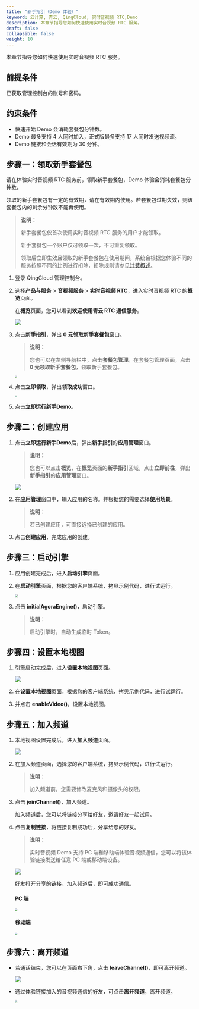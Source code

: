 ```yaml
---
title: "新手指引（Demo 体验）"
keyword: 云计算, 青云, QingCloud, 实时音视频 RTC,Demo
description: 本章节指导您如何快速使用实时音视频 RTC 服务。
draft: false
collapsible: false
weight: 10
---
```


本章节指导您如何快速使用实时音视频 RTC 服务。

## 前提条件

已获取管理控制台的账号和密码。

## 约束条件

- 快速开始 Demo 会消耗套餐包分钟数。
- Demo 最多支持 4 人同时加入，正式版最多支持 17 人同时发送视频流。
- Demo 链接和会话有效期为 30 分钟。

## 步骤一：领取新手套餐包

请在体验实时音视频 RTC 服务前，领取新手套餐包，Demo 体验会消耗套餐包分钟数。

领取的新手套餐包有一定的有效期，请在有效期内使用。若套餐包过期失效，则该套餐包内的剩余分钟数不能再使用。

> **说明：**
>
> 新手套餐包仅首次使用实时音视频 RTC 服务的用户才能领取。
>
> 新手套餐包一个账户仅可领取一次，不可重复领取。
>
> 领取后立即生效且领取的新手套餐包在使用期间，系统会根据您体验不同的服务按照不同的比例进行扣除，扣除规则请参见[计费概述](../../new_billing/10_new_billing)。

1. 登录 QingCloud 管理控制台。

2. 选择**产品与服务** > **音视频服务** > **实时音视频 RTC**，进入实时音视频 RTC 的**概览**页面。

   在**概览**页面，您可以看到**欢迎使用青云 RTC 通信服务**。
   
   ![](../../_images/qs_new_guide.png)
   
3. 点击**新手指引**，弹出 **0 元领取新手套餐包**窗口。

   > **说明：**
   >
   > 您也可以在左侧导航栏中，点击**套餐包管理**。在套餐包管理页面，点击 **0 元领取新手套餐包**，领取新手套餐包。

   <img src="../../_images/qs_new_min.png" style="zoom:30%;" />

4. 点击**立即领取**，弹出**领取成功**窗口。

   <img src="../../_images/qs_run_demo.png" style="zoom:30%;" />

5. 点击**立即运行新手Demo**。

## 步骤二：创建应用

1. 点击**立即运行新手Demo**后，弹出**新手指引**的**应用管理**窗口。

   > **说明：**
   >
   > 您也可以点击**概览**，在**概览**页面的**新手指引**区域，点击**立即前往**，弹出**新手指引**的**应用管理**窗口。

   ![](../../_images/qs_create_app.png)

2. 在**应用管理**窗口中，输入应用的名称。并根据您的需要选择**使用场景**。

   >**说明：**
   >
   >若已创建应用，可直接选择已创建的应用。

3. 点击**创建应用**，完成应用的创建。

## 步骤三：启动引擎

1. 应用创建完成后，进入**启动引擎**页面。

2. 在**启动引擎**页面，根据您的客户端系统，拷贝示例代码，进行试运行。

   <img src="../../_images/qs_start_engine.png" style="zoom:50%;" />

3. 点击 **initialAgoraEngine()**，启动引擎。

   > **说明：**
   >
   > 启动引擎时，自动生成临时 Token。

## 步骤四：设置本地视图

1. 引擎启动完成后，进入**设置本地视图**页面。

   ![](../../_images/qs_set_localview.png)

2. 在**设置本地视图**页面，根据您的客户端系统，拷贝示例代码，进行试运行。

3. 并点击 **enableVideo()**，设置本地视图。

## 步骤五：加入频道

1. 本地视图设置完成后，进入**加入频道**页面。

   ![](../../_images/qs_join_channel.png)

2. 在加入频道页面，选择您的客户端系统，拷贝示例代码，进行试运行。

   > **说明：**
   >
   > 加入频道前，您需要修改麦克风和摄像头的权限。

3. 点击 **joinChannel()**，加入频道。

   加入频道后，您可以将链接分享给好友，邀请好友一起试用。

4. 点击**复制链接**，将链接复制成功后，分享给您的好友。

   > **说明：**
   >
   > 实时音视频 Demo 支持 PC 端和移动端体验音视频通信，您可以将该体验链接发送给任意 PC 端或移动端设备。

   ![](../../_images/qs_copy_link.png)

   好友打开分享的链接，加入频道后，即可成功通信。

   #### **PC 端**

   <img src="../../_images/qs_open_link.png" style="zoom:40%;" />

   #### **移动端**

   <img src="../../_images/um_demo_mobile.png" style="zoom:40%;" />

## 步骤六：离开频道

- 若通话结束，您可以在页面右下角，点击 **leaveChannel()**，即可离开频道。

  ![](../../_images/qs_leave_channel.png)

- 通过体验链接加入的音视频通信的好友，可点击**离开频道**，离开频道。

  <img src="../../_images/um_leave_demo.png" style="zoom:40%;" />





